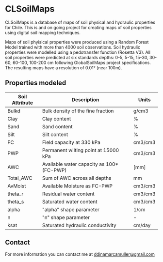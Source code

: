 # CLSoilMaps
CLSoilMaps is a database of maps of soil physical and hydraulic properties for Chile. This is and on going project for creating maps of soil properties using
digital soil mapping techniques.

Maps of soil phyisical properties were produced using a Random Forest Model trained with more than 4000 soil observations.
Soil hydraulic properties were modelled using a pedotransfer function (Rosetta V3). 
All soil properties were predicted at six standards depths: 0-5, 5-15, 15-30, 30-60, 60-100, 100-200 cm following GlobalSoilMaps project specifications.
The resulting maps have a resolution of 0.01° (near 100m).

## Properties modeled
| Soil Attribute | Description                              | Units   |
|----------------|------------------------------------------|---------|
| Bulkd          | Bulk density of the fine fraction        | g/cm3   |
| Clay           | Clay content                             | %       |
| Sand           | Sand content                             | %       |
| Silt           | Silt content                             | %       |
| FC             | Field capacity at 330 kPa                | cm3/cm3 |
| PWP            | Permanent wilting point at 15000 kPa     | cm3/cm3 |
| AWC            | Available water capacity as 100*(FC-PWP) | [mm]    |
| Total_AWC      | Sum of AWC across all depths             | mm      |
| AvMoist        | Available Moisture as FC-PWP             | cm3/cm3 |
| theta_r        | Residual water content                   | cm3/cm3 |
| theta_s        | Saturated water content                  | cm3/cm3 |
| alpha          | "alpha" shape parameter                  | 1/cm    |
| n              | "n" shape parameter                      | -       |
| ksat           | Saturated hydraulic conductivity         | cm/day  |

## Contact
For more information you can contact me at ddinamarcamuller@gmail.com
